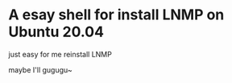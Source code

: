 # A esay shell for install LNMP on Ubuntu 20.04

just easy for me reinstall LNMP

maybe I'll gugugu~
